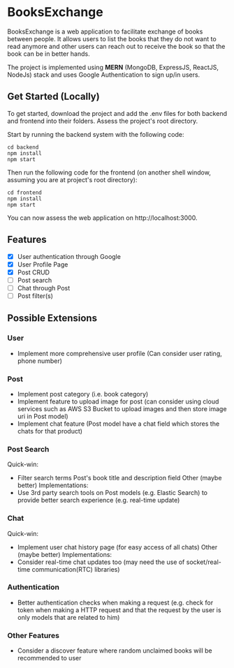 
# BooksExchange

BooksExchange is a web application to facilitate exchange of books between people. It allows users to list the books that they do not want to read anymore and other users can reach out to receive the book so that the book can be in better hands.

The project is implemented using **MERN** (MongoDB, ExpressJS, ReactJS, NodeJs) stack and uses Google Authentication to sign up/in users.

## Get Started (Locally)
To get started, download the project and add the .env files for both backend and frontend into their folders. Assess the project's root directory.

Start by running the backend system with the following code:
```
cd backend
npm install
npm start
```

Then run the following code for the frontend (on another shell window, assuming you are at project's root directory):
```
cd frontend
npm install
npm start
```

You can now assess the web application on http://localhost:3000.

## Features
- [x] User authentication through Google
- [x] User Profile Page
- [x] Post CRUD
- [ ] Post search
- [ ] Chat through Post
- [ ] Post filter(s)

## Possible Extensions
### User
- Implement more comprehensive user profile (Can consider user rating, phone number)

### Post
- Implement post category (i.e. book category)
- Implement feature to upload image for post (can consider using cloud services such as AWS S3 Bucket to upload images and then store image uri in Post model)
- Implement chat feature (Post model have a chat field which stores the chats for that product)

### Post Search
Quick-win:
- Filter search terms Post's book title and description field
Other (maybe better) Implementations:
- Use 3rd party search tools on Post models (e.g. Elastic Search) to provide better search experience (e.g. real-time update)

### Chat
Quick-win:
- Implement user chat history page (for easy access of all chats)
Other (maybe better) Implementations:
- Consider real-time chat updates too (may need the use of socket/real-time communication(RTC) libraries)

### Authentication
- Better authentication checks when making a request (e.g. check for token when making a HTTP request and that the request by the user is only models that are related to him)


### Other Features
- Consider a discover feature where random unclaimed books will be recommended to user
